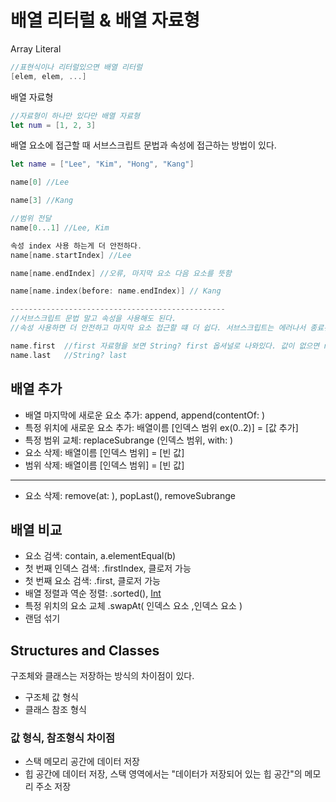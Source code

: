 # 배열 리터럴 & 배열 자료형

Array Literal
```swift
//표현식이나 리터럴있으면 배열 리터럴
[elem, elem, ...]
```

배열 자료형
```swift
//자료형이 하나만 있다만 배열 자료형
let num = [1, 2, 3]
```
배열 요소에 접근할 때 서브스크립트 문법과 속성에 접근하는 방법이 있다.
```swift
let name = ["Lee", "Kim", "Hong", "Kang"]

name[0] //Lee

name[3] //Kang

//범위 전달
name[0...1] //Lee, Kim

속성 index 사용 하는게 더 안전하다.
name[name.startIndex] //Lee

name[name.endIndex] //오류, 마지막 요소 다음 요소를 뜻함

name[name.index(before: name.endIndex)] // Kang

------------------------------------------------
//서브스크립트 문법 말고 속성을 사용해도 된다.
//속성 사용하면 더 안전하고 마지막 요소 접근할 떄 더 쉽다. 서브스크립트는 에러나서 종료된다.

name.first  //first 자료형을 보면 String? first 옵셔널로 나와있다. 값이 없으면 nil 리턴
name.last   //String? last
```
## 배열 추가

- 배열 마지막에 새로운 요소 추가: append, append(contentOf: )
- 특정 위치에 새로운 요소 추가: 배열이름 [인덱스 범위 ex(0..2)] = [값 추가]
- 특정 범위 교체: replaceSubrange (인덱스 범위, with: )
- 요소 삭제: 배열이름 [인덱스 범위] = [빈 값]
- 범위 삭제: 배열이름 [인덱스 범위] = [빈 값]
---

- 요소 삭제: remove(at: ), popLast(), removeSubrange

## 배열 비교
- 요소 검색: contain, a.elementEqual(b)
- 첫 번째 인덱스 검색: .firstIndex, 클로저 가능
- 첫 번째 요소 검색: .first, 클로저 가능
- 배열 정렬과 역순 정렬: .sorted(), [Int](nums.sorted().reversed()) 
- 특정 위치의 요소 교체 .swapAt( 인덱스 요소 ,인덱스 요소 )
- 랜덤 섞기

## Structures and Classes
구조체와 클래스는 저장하는 방식의 차이점이 있다.<br>
- 구조체 값 형식
- 클래스 참조 형식

### 값 형식, 참조형식 차이점
- 스택 메모리 공간에 데이터 저장
- 힙 공간에 데이터 저장, 스택 영역에서는 "데이터가 저장되어 있는 힙 공간"의 메모리 주소 저장
